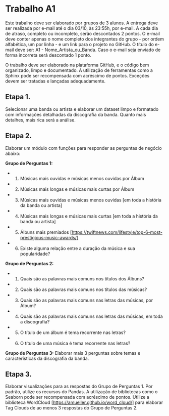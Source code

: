 # Trabalho A1
Este trabalho deve ser elaborado por grupos de 3 alunos.
A entrega deve ser realizada por e-mail até o dia 03/10, às 23:55h, por e-mail. A cada dia de atraso, completo ou incompleto, serão descontados 2 pontos.
O e-mail deve conter apenas o nome completo dos integrantes do grupo - por ordem alfabética, um por linha - e um link para o projeto no GitHub.
O título do e-mail deve ser: A1 - Nome_Artista_ou_Banda. Caso o e-mail seja enviado de forma incorreta será descontado 1 ponto.

O trabalho deve ser elaborado na plataforma GitHub, e o código bem organizado, limpo e documentado. A utilização de ferramentas como a Sphinx pode ser recompensada com acréscimo de pontos.
Exceções devem ser tratadas e lançadas adequadamente.

## Etapa 1.

Selecionar uma banda ou artista e elaborar um dataset limpo e formatado com informações detalhadas da discografia da banda. Quanto mais detalhes, mais rica será a análise.

## Etapa 2.

Elaborar um módulo com funções para responder as perguntas de negócio abaixo:

**Grupo de Perguntas 1:**
- 1. Músicas mais ouvidas e músicas menos ouvidas por Álbum
- 2. Músicas mais longas e músicas mais curtas por Álbum
- 3. Músicas mais ouvidas e músicas menos ouvidas [em toda a história da banda ou artista]
- 4. Músicas mais longas e músicas mais curtas [em toda a história da banda ou artista]
- 5. Álbuns mais premiados [https://twiftnews.com/lifestyle/top-6-most-prestigious-music-awards/]
- 6. Existe alguma relação entre a duração da música e sua popularidade?

**Grupo de Perguntas 2:**
- 1. Quais são as palavras mais comuns nos títulos dos Álbuns?
- 2. Quais são as palavras mais comuns nos títulos das músicas?
- 3. Quais são as palavras mais comuns nas letras das músicas, por Álbum?
- 4. Quais são as palavras mais comuns nas letras das músicas, em toda a discografia?
- 5. O título de um álbum é tema recorrente nas letras?
- 6. O título de uma música é tema recorrente nas letras?

**Grupo de Perguntas 3:**
Elaborar mais 3 perguntas sobre temas e características da discografia da banda.

## Etapa 3.

Elaborar visualizações para as respostas do Grupo de Perguntas 1. Por padrão, utilize os recursos do Pandas. A utilização de bibliotecas como o Seaborn pode ser recompensada com acréscimo de pontos.
Utilize a biblioteca WordCloud [https://amueller.github.io/word_cloud/] para elaborar Tag Clouds de ao menos 3 respostas do Grupo de Perguntas 2.
